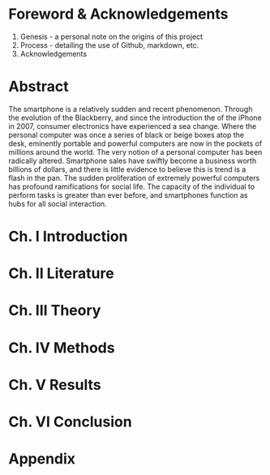 # Foreword & Acknowledgements
1. Genesis - a personal note on the origins of this project
2. Process - detailing the use of Github, markdown, etc.
3. Acknowledgements
# Abstract
The smartphone is a relatively sudden and recent phenomenon. Through the evolution of the Blackberry, and since the introduction the of the iPhone in 2007, consumer electronics have experienced a sea change. Where the personal computer was once a series of black or beige boxes atop the desk, eminently portable and powerful computers are now in the pockets of millions around the world. The very notion of a personal computer has been radically altered.	Smartphone sales have swiftly become a business worth billions of dollars, and there is little evidence to believe this is trend is a flash in the pan. The sudden proliferation of extremely powerful computers has profound ramifications for social life. The capacity of the individual to perform tasks is greater than ever before, and smartphones function as hubs for all social interaction. 
# Ch. I Introduction
# Ch. II Literature
# Ch. III Theory
# Ch. IV Methods
# Ch. V Results
# Ch. VI Conclusion
# Appendix
